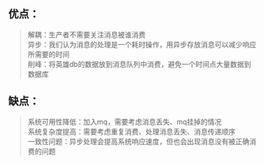 ## 优点：

> 解耦：生产者不需要关注消息被谁消费\
> 异步：我们认为消息的处理是一个耗时操作，用异步存放消息可以减少响应所需要的时间\
> 削峰：将英雄db的数据放到消息队列中消费，避免一个时间点大量数据到数据库

## 缺点：

> 系统可用性降低：加入mq，需要考虑消息丢失、mq挂掉的情况\
> 系统复杂度提高：需要考虑重复消费、处理消息丢失、消息传递顺序\
> 一致性问题：异步处理会提高系统响应速度，但也会出现消息没有被正确消费的问题
